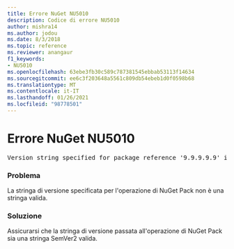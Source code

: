 ```yaml
---
title: Errore NuGet NU5010
description: Codice di errore NU5010
author: mishra14
ms.author: jodou
ms.date: 8/3/2018
ms.topic: reference
ms.reviewer: anangaur
f1_keywords:
- NU5010
ms.openlocfilehash: 63ebe3fb30c589c787381545ebbab53113f14634
ms.sourcegitcommit: ee6c3f203648a5561c809db54ebeb1d0f0598b68
ms.translationtype: MT
ms.contentlocale: it-IT
ms.lasthandoff: 01/26/2021
ms.locfileid: "98778501"
---
```

# <a name="nuget-error-nu5010"></a>Errore NuGet NU5010
<pre>Version string specified for package reference '9.9.9.9.9' is invalid.</pre>

### <a name="issue"></a>Problema

La stringa di versione specificata per l'operazione di NuGet Pack non è una stringa valida.


### <a name="solution"></a>Soluzione

Assicurarsi che la stringa di versione passata all'operazione di NuGet Pack sia una stringa SemVer2 valida.

